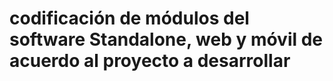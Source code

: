 # codificación de módulos del software Standalone, web y móvil de acuerdo al proyecto a desarrollar
